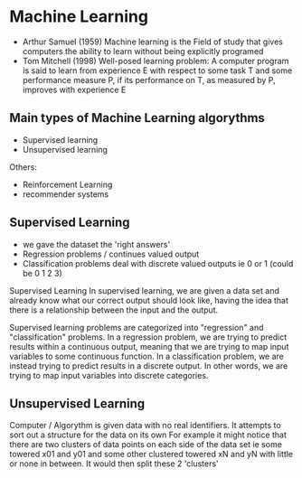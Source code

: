 # Machine Learning
* Arthur Samuel (1959) Machine learning is the Field of study that gives computers the ability to learn without being explicitly programed
* Tom Mitchell (1998) Well-posed learning problem: A computer program is said to learn from experience E with respect to some task T and some performance measure P, if its performance on T, as measured by P, improves with experience E

## Main types of Machine Learning algorythms
- Supervised learning
- Unsupervised learning

Others:
- Reinforcement Learning 
- recommender systems

## Supervised Learning
- we gave the dataset the 'right answers'
- Regression problems / continues valued output
- Classification problems deal with discrete valued outputs ie 0 or 1 (could be 0 1 2 3)

Supervised Learning
In supervised learning, we are given a data set and already know what our correct output should look like, having the idea that there is a relationship between the input and the output.

Supervised learning problems are categorized into "regression" and "classification" problems. In a regression problem, we are trying to predict results within a continuous output, meaning that we are trying to map input variables to some continuous function. In a classification problem, we are instead trying to predict results in a discrete output. In other words, we are trying to map input variables into discrete categories. 

## Unsupervised Learning
Computer / Algorythm is given data with no real identifiers. It attempts to sort out a structure for the data on its own
For example it might notice that there are two clusters of data points on each side of the data set ie some towered x01 and y01 and some other clustered towered xN and yN
with little or none in between. It would then split these 2 'clusters'


